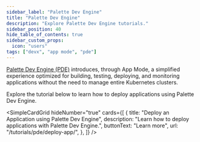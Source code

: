 ```yaml
---
sidebar_label: "Palette Dev Engine"
title: "Palette Dev Engine"
description: "Explore Palette Dev Engine tutorials."
sidebar_position: 40
hide_table_of_contents: true
sidebar_custom_props:
  icon: "users"
tags: ["devx", "app mode", "pde"]
---
```


[Palette Dev Engine (PDE)](../../devx/devx.md) introduces, through App Mode, a simplified experience optimized for
building, testing, deploying, and monitoring applications without the need to manage entire Kubernetes clusters.

Explore the tutorial below to learn how to deploy applications using Palette Dev Engine.

<SimpleCardGrid
  hideNumber="true"
  cards={[
    {
      title: "Deploy an Application using Palette Dev Engine",
      description: "Learn how to deploy applications with Palette Dev Engine.",
      buttonText: "Learn more",
      url: "/tutorials/pde/deploy-app/",
    },
  ]}
/>
